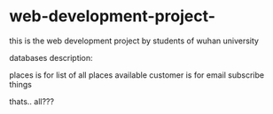 # web-development-project-

this is the web development project by students of wuhan university

databases description:

places is for list of all places available
customer is for email subscribe things

thats.. all???
